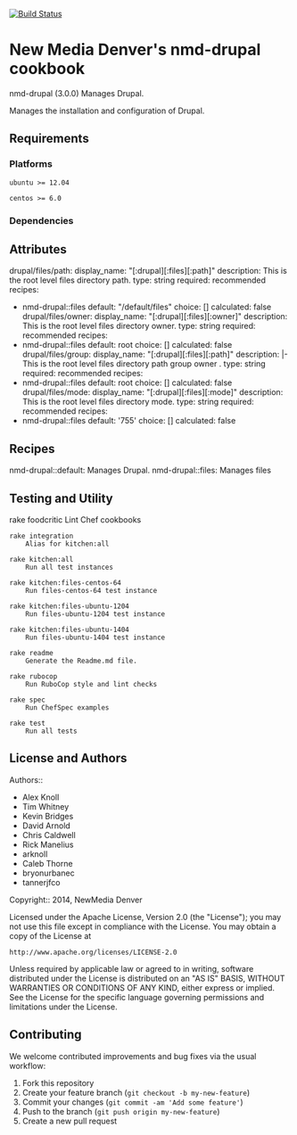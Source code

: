 [![Build Status](https://travis-ci.org/newmediadenver/drupal.svg?branch=3.x)](https://travis-ci.org/newmediadenver/drupal)

New Media Denver's nmd-drupal cookbook
=============================

nmd-drupal (3.0.0) Manages Drupal.

Manages the installation and configuration of Drupal.

Requirements
------------

### Platforms

`ubuntu >= 12.04`

`centos >= 6.0`

### Dependencies


Attributes
----------

drupal/files/path: 
  display_name: "[:drupal][:files][:path]"
  description: This is the root level files directory path.
  type: string
  required: recommended
  recipes:
  - nmd-drupal::files
  default: "/default/files"
  choice: []
  calculated: false
drupal/files/owner: 
  display_name: "[:drupal][:files][:owner]"
  description: This is the root level files directory owner.
  type: string
  required: recommended
  recipes:
  - nmd-drupal::files
  default: root
  choice: []
  calculated: false
drupal/files/group: 
  display_name: "[:drupal][:files][:path]"
  description: |-
    This is the root level files directory path group owner
              .
  type: string
  required: recommended
  recipes:
  - nmd-drupal::files
  default: root
  choice: []
  calculated: false
drupal/files/mode: 
  display_name: "[:drupal][:files][:mode]"
  description: This is the root level files directory mode.
  type: string
  required: recommended
  recipes:
  - nmd-drupal::files
  default: '755'
  choice: []
  calculated: false


Recipes
-------

nmd-drupal::default: Manages Drupal.
nmd-drupal::files: Manages files


Testing and Utility
-------

rake foodcritic
        Lint Chef cookbooks
    
    rake integration
        Alias for kitchen:all
    
    rake kitchen:all
        Run all test instances
    
    rake kitchen:files-centos-64
        Run files-centos-64 test instance
    
    rake kitchen:files-ubuntu-1204
        Run files-ubuntu-1204 test instance
    
    rake kitchen:files-ubuntu-1404
        Run files-ubuntu-1404 test instance
    
    rake readme
        Generate the Readme.md file.
    
    rake rubocop
        Run RuboCop style and lint checks
    
    rake spec
        Run ChefSpec examples
    
    rake test
        Run all tests
    
    

License and Authors
------------------

Authors:: 
*   Alex Knoll
*   Tim Whitney
*   Kevin Bridges
*   David Arnold
*   Chris Caldwell
*   Rick Manelius
*   arknoll
*   Caleb Thorne
*   bryonurbanec
*   tannerjfco


Copyright:: 2014, NewMedia Denver

Licensed under the Apache License, Version 2.0 (the "License");
you may not use this file except in compliance with the License.
You may obtain a copy of the License at

    http://www.apache.org/licenses/LICENSE-2.0

Unless required by applicable law or agreed to in writing, software
distributed under the License is distributed on an "AS IS" BASIS,
WITHOUT WARRANTIES OR CONDITIONS OF ANY KIND, either express or implied.
See the License for the specific language governing permissions and
limitations under the License.

Contributing
------------

We welcome contributed improvements and bug fixes via the usual workflow:

1. Fork this repository
2. Create your feature branch (`git checkout -b my-new-feature`)
3. Commit your changes (`git commit -am 'Add some feature'`)
4. Push to the branch (`git push origin my-new-feature`)
5. Create a new pull request
